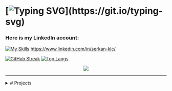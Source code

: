 

# [![Typing SVG](https://readme-typing-svg.demolab.com?font=Fira+Code&size=100&duration=1000&pause=1000&color=3CEBF7&width=2500&height=250&lines=Hello+everyone!;I'm+a+game+developer+and+technical+artist.)](https://git.io/typing-svg)
<!--
I'm a game developer and technical artist.-->

### Here is my LinkedIn account: 
[![My Skills](https://skillicons.dev/icons?i=linkedin)](https://skillicons.dev) https://www.linkedin.com/in/serkan-klc/



[![GitHub Streak](https://streak-stats.demolab.com?user=Serkan-K&theme=github-dark&hide_border=true&border_radius=5)](https://git.io/streak-stats)
[![Top Langs](https://github-readme-stats.vercel.app/api/top-langs/?username=Serkan-K&layout=compact&theme=github_dark&&hide_border=true&border_radius=5,hide=kotlin,swift,objective-c)](https://github.com/Serkan-K)
<!--[![GitHub stats](https://github-readme-stats.vercel.app/api?username=Serkan-K&show_icons=true&theme=github_dark&hide_border=true&border_radius=5)-->


<p align="center">
  <a href="https://skillicons.dev">
    <img src="https://skillicons.dev/icons?i=github,cs,cpp,py,blender,unity,unreal&perline=6" />
  </a>
</p>


         
- - - -

<details>
           <summary> # Projects </summary>
           <p> 
<details>
           <summary> Unity </summary>
           <p> - Unity </p>
</details>
<details>
           <summary> Unreal Engine </summary>
           <p> - Unreal Engine </p>
</details>
<details>
           <summary> Blender </summary>
           <p> - Blender </p>
</details> </p>
</details>





<!--
**Serkan-K/Serkan-K** is a ✨ _special_ ✨ repository because its `README.md` (this file) appears on your GitHub profile.

Here are some ideas to get you started:

- 🔭 I’m currently working on ...
- 🌱 I’m currently learning ...
- 👯 I’m looking to collaborate on ...
- 🤔 I’m looking for help with ...
- 💬 Ask me about ...
- 📫 How to reach me: ...
- 😄 Pronouns: ...
- ⚡ Fun fact: ...
-->
